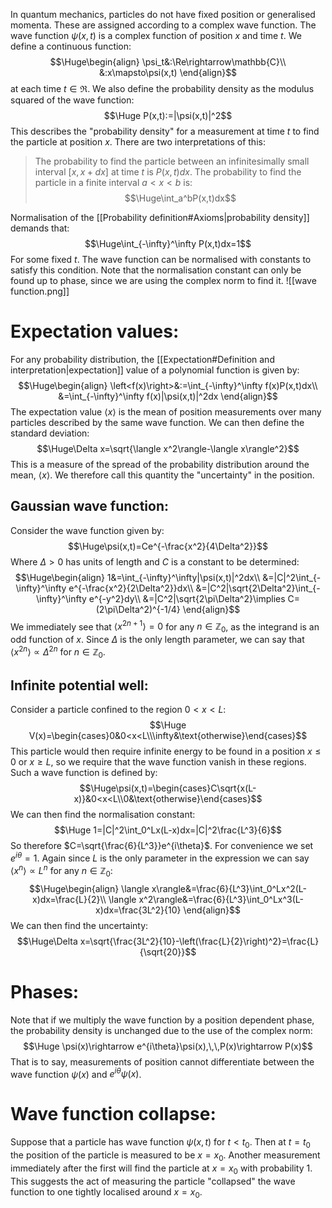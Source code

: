 In quantum mechanics, particles do not have fixed position or generalised momenta. These are assigned according to a complex wave function. The wave function $\psi(x,t)$ is a complex function of position $x$ and time $t$. We define a continuous function:$$\Huge\begin{align}
\psi_t&:\Re\rightarrow\mathbb{C}\\
&:x\mapsto\psi(x,t)
\end{align}$$at each time $t\in\Re$. We also define the probability density as the modulus squared of the wave function:$$\Huge P(x,t):=|\psi(x,t)|^2$$This describes the "probability density" for a measurement at time $t$ to find the particle at position $x$. There are two interpretations of this:
> The probability to find the particle between an infinitesimally small interval $[x, x+dx]$ at time $t$ is $P(x,t)dx$.
> The probability to find the particle in a finite interval $a<x<b$ is:$$\Huge\int_a^bP(x,t)dx$$

Normalisation of the [[Probability definition#Axioms|probability density]] demands that:$$\Huge\int_{-\infty}^\infty P(x,t)dx=1$$For some fixed $t$. The wave function can be normalised with constants to satisfy this condition. Note that the normalisation constant can only be found up to phase, since we are using the complex norm to find it.
![[wave function.png]]

# Expectation values:

For any probability distribution, the [[Expectation#Definition and interpretation|expectation]] value of a polynomial function is given by:$$\Huge\begin{align}
\left<f(x)\right>&:=\int_{-\infty}^\infty f(x)P(x,t)dx\\
&=\int_{-\infty}^\infty f(x)|\psi(x,t)|^2dx
\end{align}$$The expectation value $\langle x\rangle$ is the mean of position measurements over many particles described by the same wave function. We can then define the standard deviation:$$\Huge\Delta x=\sqrt{\langle x^2\rangle-\langle x\rangle^2}$$This is a measure of the spread of the probability distribution around the mean, $\langle x\rangle$. We therefore call this quantity the "uncertainty" in the position.

## Gaussian wave function:
Consider the wave function given by:$$\Huge\psi(x,t)=Ce^{-\frac{x^2}{4\Delta^2}}$$Where $\Delta>0$ has units of length and $C$ is a constant to be determined:$$\Huge\begin{align}
1&=\int_{-\infty}^\infty|\psi(x,t)|^2dx\\
&=|C|^2\int_{-\infty}^\infty e^{-\frac{x^2}{2\Delta^2}}dx\\
&=|C^2|\sqrt{2\Delta^2}\int_{-\infty}^\infty e^{-y^2}dy\\
&=|C^2|\sqrt{2\pi\Delta^2}\implies C=(2\pi\Delta^2)^{-1/4}
\end{align}$$We immediately see that $\langle x^{2n+1}\rangle=0$ for any $n\in\mathbb{Z}_0$, as the integrand is an odd function of $x$. Since $\Delta$ is the only length parameter, we can say that $\langle x^{2n}\rangle\propto\Delta^{2n}$ for $n\in\mathbb{Z}_0$.

## Infinite potential well:
Consider a particle confined to the region $0<x<L$:$$\Huge V(x)=\begin{cases}0&0<x<L\\\infty&\text{otherwise}\end{cases}$$This particle would then require infinite energy to be found in a position $x\leq 0$ or $x\geq L$, so we require that the wave function vanish in these regions. Such a wave function is defined by:$$\Huge\psi(x,t)=\begin{cases}C\sqrt{x(L-x)}&0<x<L\\0&\text{otherwise}\end{cases}$$We can then find the normalisation constant:$$\Huge 1=|C|^2\int_0^Lx(L-x)dx=|C|^2\frac{L^3}{6}$$So therefore $C=\sqrt{\frac{6}{L^3}}e^{i\theta}$. For convenience we set $e^{i\theta}=1$. Again since $L$ is the only parameter in the expression we can say $\langle x^n\rangle\propto L^n$ for any $n\in\mathbb{Z}_0$:$$\Huge\begin{align}
\langle x\rangle&=\frac{6}{L^3}\int_0^Lx^2(L-x)dx=\frac{L}{2}\\
\langle x^2\rangle&=\frac{6}{L^3}\int_0^Lx^3(L-x)dx=\frac{3L^2}{10}
\end{align}$$We can then find the uncertainty:$$\Huge\Delta x=\sqrt{\frac{3L^2}{10}-\left(\frac{L}{2}\right)^2}=\frac{L}{\sqrt{20}}$$
# Phases:

Note that if we multiply the wave function by a position dependent phase, the probability density is unchanged due to the use of the complex norm:$$\Huge \psi(x)\rightarrow e^{i\theta}\psi(x),\,\,P(x)\rightarrow P(x)$$That is to say, measurements of position cannot differentiate between the wave function $\psi(x)$ and $e^{i\theta}\psi(x)$.

# Wave function collapse:

Suppose that a particle has wave function $\psi(x,t)$ for $t<t_0$. Then at $t=t_0$ the position of the particle is measured to be $x=x_0$. Another measurement immediately after the first will find the particle at $x=x_0$ with probability $1$. This suggests the act of measuring the particle "collapsed" the wave function to one tightly localised around $x=x_0$.